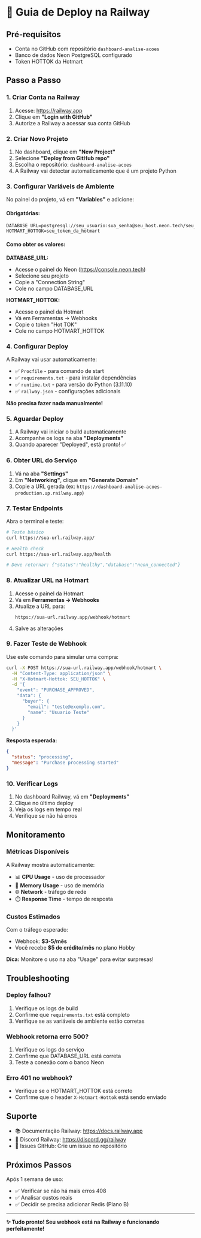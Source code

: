 # 🚂 Guia de Deploy na Railway

## Pré-requisitos

- Conta no GitHub com repositório `dashboard-analise-acoes`
- Banco de dados Neon PostgreSQL configurado
- Token HOTTOK da Hotmart

## Passo a Passo

### 1. Criar Conta na Railway

1. Acesse: https://railway.app
2. Clique em **"Login with GitHub"**
3. Autorize a Railway a acessar sua conta GitHub

### 2. Criar Novo Projeto

1. No dashboard, clique em **"New Project"**
2. Selecione **"Deploy from GitHub repo"**
3. Escolha o repositório: `dashboard-analise-acoes`
4. A Railway vai detectar automaticamente que é um projeto Python

### 3. Configurar Variáveis de Ambiente

No painel do projeto, vá em **"Variables"** e adicione:

#### Obrigatórias:

```
DATABASE_URL=postgresql://seu_usuario:sua_senha@seu_host.neon.tech/seu_database
HOTMART_HOTTOK=seu_token_da_hotmart
```

#### Como obter os valores:

**DATABASE_URL:**
- Acesse o painel do Neon (https://console.neon.tech)
- Selecione seu projeto
- Copie a "Connection String"
- Cole no campo DATABASE_URL

**HOTMART_HOTTOK:**
- Acesse o painel da Hotmart
- Vá em Ferramentas → Webhooks
- Copie o token "Hot TOK"
- Cole no campo HOTMART_HOTTOK

### 4. Configurar Deploy

A Railway vai usar automaticamente:
- ✅ `Procfile` - para comando de start
- ✅ `requirements.txt` - para instalar dependências  
- ✅ `runtime.txt` - para versão do Python (3.11.10)
- ✅ `railway.json` - configurações adicionais

**Não precisa fazer nada manualmente!**

### 5. Aguardar Deploy

1. A Railway vai iniciar o build automaticamente
2. Acompanhe os logs na aba **"Deployments"**
3. Quando aparecer "Deployed", está pronto! ✅

### 6. Obter URL do Serviço

1. Vá na aba **"Settings"**
2. Em **"Networking"**, clique em **"Generate Domain"**
3. Copie a URL gerada (ex: `https://dashboard-analise-acoes-production.up.railway.app`)

### 7. Testar Endpoints

Abra o terminal e teste:

```bash
# Teste básico
curl https://sua-url.railway.app/

# Health check
curl https://sua-url.railway.app/health

# Deve retornar: {"status":"healthy","database":"neon_connected"}
```

### 8. Atualizar URL na Hotmart

1. Acesse o painel da Hotmart
2. Vá em **Ferramentas → Webhooks**
3. Atualize a URL para:
   ```
   https://sua-url.railway.app/webhook/hotmart
   ```
4. Salve as alterações

### 9. Fazer Teste de Webhook

Use este comando para simular uma compra:

```bash
curl -X POST https://sua-url.railway.app/webhook/hotmart \
  -H "Content-Type: application/json" \
  -H "X-Hotmart-Hottok: SEU_HOTTOK" \
  -d '{
    "event": "PURCHASE_APPROVED",
    "data": {
      "buyer": {
        "email": "teste@exemplo.com",
        "name": "Usuario Teste"
      }
    }
  }'
```

**Resposta esperada:**
```json
{
  "status": "processing",
  "message": "Purchase processing started"
}
```

### 10. Verificar Logs

1. No dashboard Railway, vá em **"Deployments"**
2. Clique no último deploy
3. Veja os logs em tempo real
4. Verifique se não há erros

## Monitoramento

### Métricas Disponíveis

A Railway mostra automaticamente:
- 📊 **CPU Usage** - uso de processador
- 💾 **Memory Usage** - uso de memória
- 🌐 **Network** - tráfego de rede
- ⏱️ **Response Time** - tempo de resposta

### Custos Estimados

Com o tráfego esperado:
- Webhook: **$3-5/mês**
- Você recebe **$5 de crédito/mês** no plano Hobby

**Dica:** Monitore o uso na aba "Usage" para evitar surpresas!

## Troubleshooting

### Deploy falhou?

1. Verifique os logs de build
2. Confirme que `requirements.txt` está completo
3. Verifique se as variáveis de ambiente estão corretas

### Webhook retorna erro 500?

1. Verifique os logs do serviço
2. Confirme que DATABASE_URL está correta
3. Teste a conexão com o banco Neon

### Erro 401 no webhook?

- Verifique se o HOTMART_HOTTOK está correto
- Confirme que o header `X-Hotmart-Hottok` está sendo enviado

## Suporte

- 📚 Documentação Railway: https://docs.railway.app
- 💬 Discord Railway: https://discord.gg/railway
- 🐛 Issues GitHub: Crie um issue no repositório

## Próximos Passos

Após 1 semana de uso:
- ✅ Verificar se não há mais erros 408
- ✅ Analisar custos reais
- ✅ Decidir se precisa adicionar Redis (Plano B)

---

**✨ Tudo pronto! Seu webhook está na Railway e funcionando perfeitamente!**

